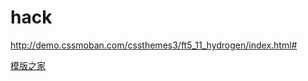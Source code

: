 # hack
http://demo.cssmoban.com/cssthemes3/ft5_11_hydrogen/index.html#

[模版之家](http://www.cssmoban.com/tags.asp?n=%E5%9B%BE%E5%BA%93)

